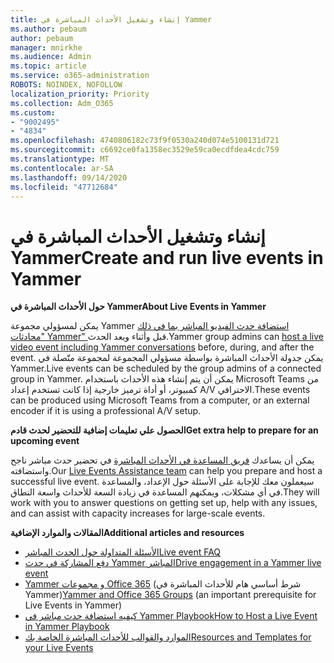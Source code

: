 ```yaml
---
title: إنشاء وتشغيل الأحداث المباشرة في Yammer
ms.author: pebaum
author: pebaum
manager: mnirkhe
ms.audience: Admin
ms.topic: article
ms.service: o365-administration
ROBOTS: NOINDEX, NOFOLLOW
localization_priority: Priority
ms.collection: Adm_O365
ms.custom:
- "9002495"
- "4834"
ms.openlocfilehash: 4740806182c73f9f0530a240d074e5100131d721
ms.sourcegitcommit: c6692ce0fa1358ec3529e59ca0ecdfdea4cdc759
ms.translationtype: MT
ms.contentlocale: ar-SA
ms.lasthandoff: 09/14/2020
ms.locfileid: "47712684"
---
```

# <a name="create-and-run-live-events-in-yammer"></a><span data-ttu-id="d0d33-102">إنشاء وتشغيل الأحداث المباشرة في Yammer</span><span class="sxs-lookup"><span data-stu-id="d0d33-102">Create and run live events in Yammer</span></span>

<span data-ttu-id="d0d33-103">**حول الأحداث المباشرة في Yammer**</span><span class="sxs-lookup"><span data-stu-id="d0d33-103">**About Live Events in Yammer**</span></span>

<span data-ttu-id="d0d33-104">يمكن لمسؤولي مجموعة Yammer [استضافة حدث الفيديو المباشر بما في ذلك "محادثات Yammer" ](https://docs.microsoft.com/yammer/manage-yammer-groups/yammer-live-events) قبل وأثناء وبعد الحدث.</span><span class="sxs-lookup"><span data-stu-id="d0d33-104">Yammer group admins can [host a live video event including Yammer conversations](https://docs.microsoft.com/yammer/manage-yammer-groups/yammer-live-events) before, during, and after the event.</span></span> <span data-ttu-id="d0d33-105">يمكن جدولة الأحداث المباشرة بواسطة مسؤولي المجموعة لمجموعة متّصلة في Yammer.</span><span class="sxs-lookup"><span data-stu-id="d0d33-105">Live events can be scheduled by the group admins of a connected group in Yammer.</span></span> <span data-ttu-id="d0d33-106">يمكن أن يتم إنشاء هذه الأحداث باستخدام Microsoft Teams من كمبيوتر، أو أداة ترميز خارجية إذا كانت تستخدم إعداد A/V الاحترافي.</span><span class="sxs-lookup"><span data-stu-id="d0d33-106">These events can be produced using Microsoft Teams from a computer, or an external encoder if it is using a professional A/V setup.</span></span>

<span data-ttu-id="d0d33-107">**الحصول علي تعليمات إضافية للتحضير لحدث قادم**</span><span class="sxs-lookup"><span data-stu-id="d0d33-107">**Get extra help to prepare for an upcoming event**</span></span>

<span data-ttu-id="d0d33-108">يمكن أن يساعدك [فريق المساعدة في الأحداث المباشرة](https://aka.ms/AA87gbh) في تحضير حدث مباشر ناجح واستضافته.</span><span class="sxs-lookup"><span data-stu-id="d0d33-108">Our [Live Events Assistance team](https://aka.ms/AA87gbh) can help you prepare and host a successful live event.</span></span> <span data-ttu-id="d0d33-109">سيعملون معك للإجابة على الأسئلة حول الإعداد، والمساعدة في أي مشكلات، ويمكنهم المساعدة في زيادة السعة للأحداث واسعة النطاق.</span><span class="sxs-lookup"><span data-stu-id="d0d33-109">They will work with you to answer questions on getting set up, help with any issues, and can assist with capacity increases for large-scale events.</span></span>

<span data-ttu-id="d0d33-110">**المقالات والموارد الإضافية**</span><span class="sxs-lookup"><span data-stu-id="d0d33-110">**Additional articles and resources**</span></span>

- [<span data-ttu-id="d0d33-111">الأسئلة المتداولة حول الحدث المباشر</span><span class="sxs-lookup"><span data-stu-id="d0d33-111">Live event FAQ</span></span>](https://support.office.com/article/43bbd59d-a734-4c8f-923d-6a239d137d34)
- [<span data-ttu-id="d0d33-112">دفع المشاركة في حدث Yammer المباشر</span><span class="sxs-lookup"><span data-stu-id="d0d33-112">Drive engagement in a Yammer live event</span></span>](https://support.office.com/article/drive-engagement-in-a-yammer-live-event-c0244ad8-6dcb-419c-add9-2e4a00543412?ui=en-US&rs=en-US&ad=US)
- <span data-ttu-id="d0d33-113">[ Yammer و مجموعات Office 365](https://docs.microsoft.com/yammer/manage-yammer-groups/yammer-and-office-365-groups) (شرط أساسي هام للأحداث المباشرة في Yammer)</span><span class="sxs-lookup"><span data-stu-id="d0d33-113">[Yammer and Office 365 Groups](https://docs.microsoft.com/yammer/manage-yammer-groups/yammer-and-office-365-groups) (an important prerequisite for Live Events in Yammer)</span></span>
- [<span data-ttu-id="d0d33-114">كيفيه استضافة حدث مباشر في Yammer Playbook</span><span class="sxs-lookup"><span data-stu-id="d0d33-114">How to Host a Live Event in Yammer Playbook</span></span>](https://aka.ms/LiveEventsinYammerplaybook)
- [<span data-ttu-id="d0d33-115">الموارد والقوالب للأحداث المباشرة الخاصة بك</span><span class="sxs-lookup"><span data-stu-id="d0d33-115">Resources and Templates for your Live Events</span></span>](https://aka.ms/LiveEventYammerTemplates)
